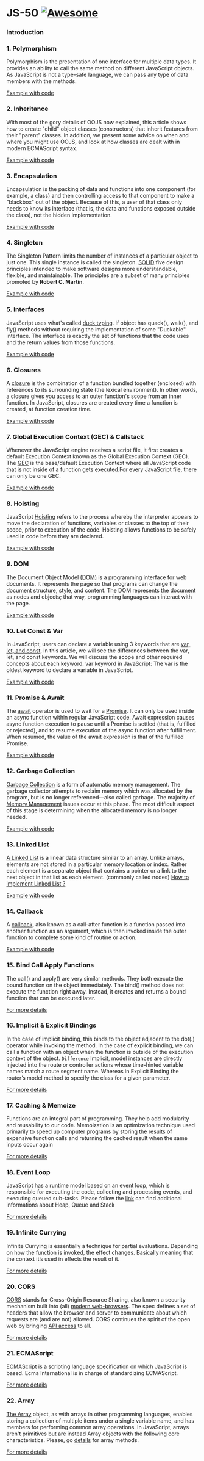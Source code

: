 # JS-50 [![Awesome](https://cdn.rawgit.com/sindresorhus/awesome/d7305f38d29fed78fa85652e3a63e154dd8e8829/media/badge.svg)](https://github.com/sindresorhus/awesome#readme)

### Introduction 



### 1. Polymorphism

Polymorphism is the presentation of one interface for multiple data types. It provides an ability to call the same method on different JavaScript objects. As JavaScript is not a type-safe language, we can pass any type of data members with the methods.

[Example with code](https://github.com/gaspetcan/JS-50/blob/main/Docs/1-Polymorphism/index.js)

### 2. Inheritance

With most of the gory details of OOJS now explained, this article shows how to create "child" object classes (constructors) that inherit features from their "parent" classes. In addition, we present some advice on when and where you might use OOJS, and look at how classes are dealt with in modern ECMAScript syntax.

[Example with code](https://github.com/gaspetcan/JS-50/blob/main/Docs/2-Inheritance/index.js)

### 3. Encapsulation

Encapsulation is the packing of data and functions into one component (for example, a class) and then controlling access to that component to make a "blackbox" out of the object. Because of this, a user of that class only needs to know its interface (that is, the data and functions exposed outside the class), not the hidden implementation.

[Example with code](https://github.com/gaspetcan/JS-50/blob/main/Docs/3-Encapsulation/index.js)

### 4. Singleton

The Singleton Pattern limits the number of instances of a particular object to just one. This single instance is called the singleton. [SOLID](https://en.wikipedia.org/wiki/SOLID) five design principles intended to make software designs more understandable, flexible, and maintainable. The principles are a subset of many principles promoted by <b>Robert C. Martin</b>.

[Example with code](https://github.com/gaspetcan/JS-50/blob/main/Docs/4-Singleton/index.js)

### 5. Interfaces

JavaScript uses what's called [duck typing](https://en.wikipedia.org/wiki/Duck_typing). If object has quack(), walk(), and fly() methods without requiring the implementation of some "Duckable" interface. The interface is exactly the set of functions that the code uses and the return values from those functions.

[Example with code](https://github.com/gaspetcan/JS-50/blob/main/Docs/5-Interfaces/index.js)

### 6. Closures

A [closure](https://developer.mozilla.org/en-US/docs/Web/JavaScript/Closures) is the combination of a function bundled together (enclosed) with references to its surrounding state (the lexical environment). In other words, a closure gives you access to an outer function's scope from an inner function. In JavaScript, closures are created every time a function is created, at function creation time.

[Example with code](https://github.com/gaspetcan/JS-50/blob/main/Docs/6-Closures/index.js)

### 7.  Global Execution Context (GEC) & Callstack

Whenever the JavaScript engine receives a script file, it first creates a default Execution Context known as the Global Execution Context (GEC). The [GEC](https://www.freecodecamp.org/news/execution-context-how-javascript-works-behind-the-scenes) is the base/default Execution Context where all JavaScript code that is not inside of a function gets executed.For every JavaScript file, there can only be one GEC.

[Example with code](https://github.com/gaspetcan/JS-50/blob/main/Docs/7-GEC&Callstack/index.js)


### 8. Hoisting

JavaScript [Hoisting](https://developer.mozilla.org/en-US/docs/Glossary/Hoisting) refers to the process whereby the interpreter appears to move the declaration of functions, variables or classes to the top of their scope, prior to execution of the code. Hoisting allows functions to be safely used in code before they are declared.

[Example with code](https://github.com/gaspetcan/JS-50/blob/main/Docs/8-Hoisting/index.js)


### 9. DOM

The Document Object Model [(DOM)](https://developer.mozilla.org/en-US/docs/Web/API/Document_Object_Model/Introduction) is a programming interface for web documents. It represents the page so that programs can change the document structure, style, and content. The DOM represents the document as nodes and objects; that way, programming languages can interact with the page.

[Example with code](https://github.com/gaspetcan/JS-50/blob/main/Docs/9-DOM/index.html)

### 10. Let Const & Var 

In JavaScript, users can declare a variable using 3 keywords that are [var, let, and const](https://www.geeksforgeeks.org/difference-between-var-let-and-const-keywords-in-javascript/). In this article, we will see the differences between the var, let, and const keywords. We will discuss the scope and other required concepts about each keyword. var keyword in JavaScript: The var is the oldest keyword to declare a variable in JavaScript. 

[Example with code](https://github.com/gaspetcan/JS-50/blob/main/Docs/10-LetConstVar/index.js)

### 11. Promise & Await

The [await](https://developer.mozilla.org/en-US/docs/Web/JavaScript/Reference/Operators/await) operator is used to wait for a [Promise](https://developer.mozilla.org/en-US/docs/Web/JavaScript/Reference/Global_Objects/Promise). It can only be used inside an async function within regular JavaScript code. Await expression causes async function execution to pause until a Promise is settled (that is, fulfilled or rejected), and to resume execution of the async function after fulfillment. When resumed, the value of the await expression is that of the fulfilled Promise.

[Example with code](https://github.com/gaspetcan/JS-50/blob/main/Docs/11-Promise&Await/index.js)

### 12. Garbage Collection

[Garbage Collection](https://en.wikipedia.org/wiki/Garbage_collection_(computer_science)) is a form of automatic memory management. The garbage collector attempts to reclaim memory which was allocated by the program, but is no longer referenced—also called garbage. The majority of [Memory Management](https://developer.mozilla.org/en-US/docs/Web/JavaScript/Memory_Management) issues occur at this phase. The most difficult aspect of this stage is determining when the allocated memory is no longer needed.

[Example with code](https://github.com/gaspetcan/JS-50/blob/main/Docs/12-GarbageCollection/index.js)

### 13. Linked List

[A Linked List](https://www.freecodecamp.org/news/implementing-a-linked-list-in-javascript/) is a linear data structure similar to an array. Unlike arrays, elements are not stored in a particular memory location or index. Rather each element is a separate object that contains a pointer or a link to the next object in that list as each element. (commonly called nodes) [How to implement Linked List ?](https://medium.com/geekculture/doubly-linked-lists-javascript-b13cc21ca59d)


[Example with code](https://github.com/gaspetcan/JS-50/blob/main/Docs/13-LinkedList/index.js)

### 14. Callback

A [callback](https://developer.mozilla.org/en-US/docs/Glossary/Callback_function), also known as a call-after function is a function passed into another function as an argument, which is then invoked inside the outer function to complete some kind of routine or action.

[Example with code](https://github.com/gaspetcan/JS-50/blob/main/Docs/14-Callback/index.js)

### 15. Bind Call Apply Functions
The call() and apply() are very similar methods. They both execute the bound function on the object immediately. The bind() method does not execute the function right away. Instead, it creates and returns a bound function that can be executed later.

[For more details](https://github.com/gaspetcan/JS-50/blob/main/Docs/15-BindCall&Apply/index.js)

### 16. Implicit & Explicit Bindings

In the case of implicit binding, this binds to the object adjacent to the dot(.) operator while invoking the method. In the case of explicit binding, we can call a function with an object when the function is outside of the execution context of the object. `Difference` Implicit, model instances are directly injected into the route or controller actions whose time-hinted variable names match a route segment name. Whereas in Explicit Binding the router’s model method to specify the class for a given parameter.

[For more details](https://github.com/gaspetcan/JS-50/blob/main/Docs/16-Implicit&Explicit/index.js)

### 17. Caching & Memoize 

Functions are an integral part of programming. They help add modularity and reusability to our code. Memoization is an optimization technique used primarily to speed up computer programs by storing the results of expensive function calls and returning the cached result when the same inputs occur again

[For more details](https://github.com/gaspetcan/JS-50/blob/main/Docs/17-Caching&Memoize/index.js)

### 18. Event Loop

JavaScript has a runtime model based on an event loop, which is responsible for executing the code, collecting and processing events, and executing queued sub-tasks. Please follow the [link](https://developer.mozilla.org/en-US/docs/Web/JavaScript/EventLoop) can find additional informations about Heap, Queue and Stack

[For more details](https://github.com/gaspetcan/JS-50/blob/main/Docs/18-EventLoop/index.js)

### 19. Infinite Currying

Infinite Currying is essentially a technique for partial evaluations. Depending on how the function is invoked, the effect changes. Basically meaning that the context it’s used in effects the result of it.

[For more details](https://github.com/gaspetcan/JS-50/blob/main/Docs/19-InfiniteCurrying/index.js)

### 20. CORS

[CORS](https://enable-cors.org/server.html) stands for Cross-Origin Resource Sharing, also known a security mechanism built into (all) [modern web-browsers](https://enable-cors.org/client.html). The spec defines a set of headers that allow the browser and server to communicate about which requests are (and are not) allowed. CORS continues the spirit of the open web by bringing [API access](https://developer.mozilla.org/fr/docs/Web/HTTP/CORS) to all.

[For more details](https://github.com/gaspetcan/JS-50/blob/main/Docs/20-CORS/index.js)

### 21. ECMAScript

[ECMAScript](https://en.wikipedia.org/wiki/ECMAScript) is a scripting language specification on which JavaScript is based. Ecma International is in charge of standardizing ECMAScript.

[For more details](https://www.ecma-international.org/publications-and-standards/standards/ecma-262/)

### 22. Array

[The Array](https://developer.mozilla.org/en-US/docs/Web/JavaScript/Reference/Global_Objects/Array) object, as with arrays in other programming languages, enables storing a collection of multiple items under a single variable name, and has members for performing common array operations. In JavaScript, arrays aren't primitives but are instead Array objects with the following core characteristics. Please, go [details](https://github.com/gaspetcan/JS-50/blob/main/Docs/22-Array/index.js) for array methods.

[For more details](https://github.com/gaspetcan/JS-50/blob/main/Docs/22-Array/index.js)
